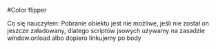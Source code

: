 #Color flipper

Co się nauczyłem:
Pobranie obiektu jest nie możliwe, jeśli nie został on jeszcze załadowany, dlatego scriptów jsowych używamy na zasadzie window.onload albo dopiero linkujemy po body